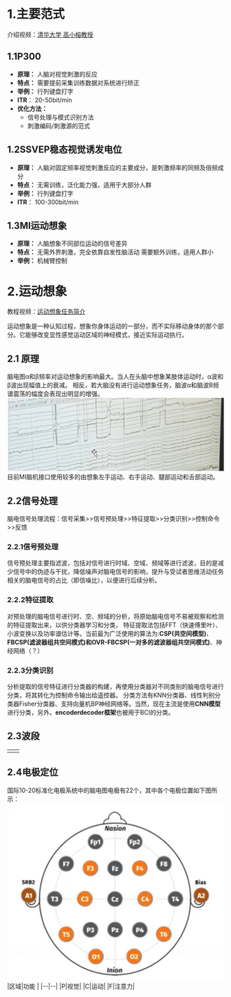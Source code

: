 ﻿# 1.主要范式
介绍视频：[清华大学 高小榕教授](https://www.bilibili.com/video/BV1Kk4y1r7R8/)
## 1.1P300
- **原理：**
人脑对视觉刺激的反应
- **特点：**
需要提前采集训练数据对系统进行矫正
- **举例：**
行列键盘打字
- **ITR**：
20-50bit/min
- **优化方法：**
	- 信号处理与模式识别方法
	- 刺激编码/刺激源的范式

## 1.2SSVEP稳态视觉诱发电位
- **原理：**
人脑对固定频率视觉刺激反应的主要成分，是刺激频率的同频及倍频成分
- **特点：**
无需训练，泛化能力强，适用于大部分人群
- **举例：**
行列键盘打字
- **ITR**：
100-300bit/min

## 1.3MI运动想象
- **原理：**
人脑想象不同部位运动的信号差异
- **特点：**
无需外界刺激，完全依靠自发性脑活动
需要额外训练，适用人群小
- **举例：**
机械臂控制

# 2.运动想象
教程视频：[运动想象任务简介](https://www.bilibili.com/video/BV1Bg4y1D7Rm)

运动想象是一种认知过程，想象你身体运动的一部分，而不实际移动身体的那个部分。它能够改变显性感觉运动区域的神经模式，接近实际运动执行。
## 2.1 原理
脑电图α和β频率对运动想象的影响最大。当人在头脑中想象某肢体运动时，α波和β波出现幅值上的衰减。
相反，若大脑没有进行运动想象任务，脑波α和脑波B频谱震荡的幅度会表现出明显的增强。
![ ](images/脑电波幅值.png)
目前MI脑机接口使用较多的由想象左手运动、右手运动、腿部运动和舌部运动。

## 2.2信号处理
脑电信号处理流程：信号采集>>信号预处理>>特征提取>>分类识别>>控制命令>>反馈
### 2.2.1信号预处理
信号预处理主要指滤波，包括对信号进行时域、空域、频域等进行滤波，目的是减少信号中的伪迹与干扰，降低噪声对脑电信号的影响，提升与受试者思维活动任务相关的脑电信号的占比（即信噪比），以便进行后续分析。
### 2.2.2特征提取
对预处理的脑电信号进行时、空、频域的分析，将原始脑电信号不易被观察和检测的特征提取出来，以供分类器学习和分类，
特征提取法包括FFT（快速傅里叶）、小波变换以及功率谱估计等。当前最为广泛使用的算法为:**CSP(共空间模型)**、**FBCSP(滤波器组共空间模式)**和**OVR-FBCSP(一对多的滤波器组共空间模式)**、神经网络（？）
### 2.2.3分类识别
分析提取的信号特征进行分类器的构建，再使用分类器对不同类别的脑电信号进行分类，将其转化为控制命令输出给遥控器。
分类方法有KNN分类器、线性判别分类器Fisher分类器、支持向量机BP神经网络等。当然，现在主流是使用**CNN模型**进行分类，另外，**encoderdecoder框架**也被用于BCI的分类。

## 2.3波段
|  |  |
|--|--|
|  |  |
## 2.4电极定位
国际10-20标准化电极系统中的脑电图电极有22个，其中各个电极位置如下图所示：
![ ](images/脑电图电极.png)
|区域|功能  |
|--|--|
|P|视觉|
|C|运动|
|F|注意力|

